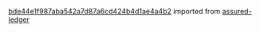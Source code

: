 [bde44e1f987aba542a7d87a6cd424b4d1ae4a4b2](https://github.com/insolar/assured-ledger/commit/bde44e1f987aba542a7d87a6cd424b4d1ae4a4b2) imported from [assured-ledger](https://github.com/insolar/assured-ledger)
